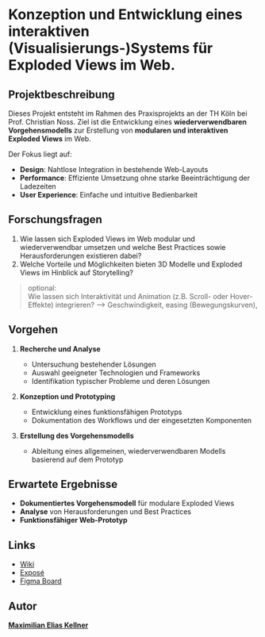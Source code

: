 # Konzeption und Entwicklung eines interaktiven (Visualisierungs-)Systems für Exploded Views im Web.

## Projektbeschreibung

Dieses Projekt entsteht im Rahmen des Praxisprojekts an der TH Köln bei Prof. Christian Noss. Ziel ist die Entwicklung eines **wiederverwendbaren Vorgehensmodells** zur Erstellung von **modularen und interaktiven Exploded Views** im Web.

Der Fokus liegt auf:
- **Design**: Nahtlose Integration in bestehende Web-Layouts
- **Performance**: Effiziente Umsetzung ohne starke Beeinträchtigung der Ladezeiten
- **User Experience**: Einfache und intuitive Bedienbarkeit

## Forschungsfragen

1. Wie lassen sich Exploded Views im Web modular und wiederverwendbar umsetzen und welche Best Practices sowie Herausforderungen existieren dabei?
2. Welche Vorteile und Möglichkeiten bieten 3D Modelle und Exploded Views im Hinblick auf Storytelling?

> optional: <br>
    Wie lassen sich Interaktivität und Animation (z.B.  Scroll-  oder Hover-Effekte) integrieren? -->    Geschwindigkeit, easing  (Bewegungskurven), 



## Vorgehen

1. **Recherche und Analyse**
   - Untersuchung bestehender Lösungen
   - Auswahl geeigneter Technologien und Frameworks
   - Identifikation typischer Probleme und deren Lösungen

2. **Konzeption und Prototyping**
   - Entwicklung eines funktionsfähigen Prototyps
   - Dokumentation des Workflows und der eingesetzten Komponenten

3. **Erstellung des Vorgehensmodells**
   - Ableitung eines allgemeinen, wiederverwendbaren Modells basierend auf dem Prototyp

## Erwartete Ergebnisse

- **Dokumentiertes Vorgehensmodell** für modulare Exploded Views
- **Analyse** von Herausforderungen und Best Practices
- **Funktionsfähiger Web-Prototyp**

## Links

- [Wiki](https://github.com/MaximilianKellner/exploded-views-web-praxis-projekt/wiki)
- [Exposé](https://github.com/MaximilianKellner/exploded-views-web-praxis-projekt/wiki/Expos%C3%A9)
- [Figma Board](https://www.figma.com/board/RcSMqqvDBrkwL3dCG0Wz6w/Praxisprojekt?node-id=0-1&t=1YXQVP6LdfrHqSBl-1)

## Autor

[**Maximilian Elias Kellner**  ](https://github.com/MaximilianKellner)

